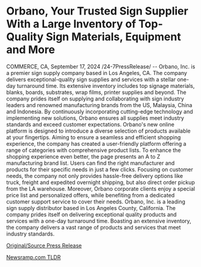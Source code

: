# Orbano, Your Trusted Sign Supplier With a Large Inventory of Top-Quality Sign Materials, Equipment and More

COMMERCE, CA, September 17, 2024 /24-7PressRelease/ -- Orbano, Inc. is a premier sign supply company based in Los Angeles, CA. The company delivers exceptional-quality sign supplies and services with a stellar one-day turnaround time. Its extensive inventory includes top signage materials, blanks, boards, substrates, wrap films, printer supplies and beyond.  The company prides itself on supplying and collaborating with sign industry leaders and renowned manufacturing brands from the US, Malaysia, China and Indonesia. By continuously incorporating cutting-edge technology and implementing new solutions, Orbano ensures all supplies meet industry standards and exceed customer expectations.  Orbano's new online platform is designed to introduce a diverse selection of products available at your fingertips. Aiming to ensure a seamless and efficient shopping experience, the company has created a user-friendly platform offering a range of categories with comprehensive product lists. To enhance the shopping experience even better, the page presents an A to Z manufacturing brand list. Users can find the right manufacturer and products for their specific needs in just a few clicks.  Focusing on customer needs, the company not only provides hassle-free delivery options like truck, freight and expedited overnight shipping, but also direct order pickup from the LA warehouse. Moreover, Orbano corporate clients enjoy a special price list and personalized offers, while benefiting from a dedicated customer support service to cover their needs.  Orbano, Inc. is a leading sign supply distributor based in Los Angeles County, California. The company prides itself on delivering exceptional quality products and services with a one-day turnaround time. Boasting an extensive inventory, the company delivers a vast range of products and services that meet industry standards. 

[Original/Source Press Release](https://www.24-7pressrelease.com/press-release/514340/orbano-your-trusted-sign-supplier-with-a-large-inventory-of-top-quality-sign-materials-equipment-and-more) 

[Newsramp.com TLDR](https://newsramp.com/None) 